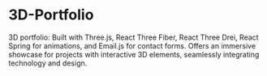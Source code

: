 # 3D-Portfolio
3D portfolio: Built with Three.js, React Three Fiber, React Three Drei, React Spring for animations, and Email.js for contact forms. Offers an immersive showcase for projects with interactive 3D elements, seamlessly integrating technology and design.
